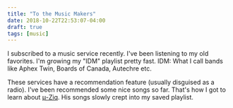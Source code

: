 ```yaml
---
title: "To the Music Makers"
date: 2018-10-22T22:53:07-04:00
draft: true
tags: [music]
---
```


I subscribed to a music service recently.
I've been listening to my old favorites.
I'm growing my "IDM" playlist pretty fast.
IDM: What I call bands like Aphex Twin, Boards of Canada, Autechre etc.

These services have a recommendation feature (usually disguised as a radio).
I've been recommended some nice songs so far.
That's how I got to learn about [μ-Ziq](https://en.wikipedia.org/wiki/Mike_Paradinas).
His songs slowly crept into my saved playlist.


